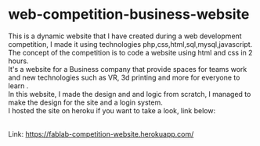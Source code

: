 # web-competition-business-website
This is a dynamic website that I have created during a web development competition, I made it using technologies php,css,html,sql,mysql,javascript. <br />
The concept of the competition is to code a website using html and css in 2 hours. <br />
It's a website for a Business company that provide spaces for teams work  and new technologies such as VR, 3d printing and more for everyone to learn .<br />
In this website, I made the design and and logic from scratch, I managed to make the design for the site and a login system. <br />
I hosted the site on heroku if you want to take a look, link below: <br /><br/>

Link: https://fablab-competition-website.herokuapp.com/



